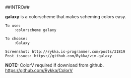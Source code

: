 ##INTRO##

**galaxy** is a colorscheme that makes scheming colors easy.
    
    To use:
        :colorscheme galaxy

    To choose:     
        :Galaxy 

    Screenshot: http://rykka.is-programmer.com/posts/31819
    Post issues: https://github.com/Rykka/vim-galaxy

**NOTE:**   ColorV required if download from github.
            https://github.com/Rykka/ColorV

